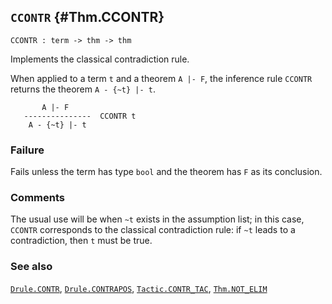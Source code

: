 ## `CCONTR` {#Thm.CCONTR}


```
CCONTR : term -> thm -> thm
```



Implements the classical contradiction rule.


When applied to a term `t` and a theorem `A |- F`, the inference rule `CCONTR`
returns the theorem `A - {~t} |- t`.
    
           A |- F
       ---------------  CCONTR t
        A - {~t} |- t
    



### Failure

Fails unless the term has type `bool` and the theorem has `F` as its
conclusion.

### Comments

The usual use will be when `~t` exists in the assumption list; in this case,
`CCONTR` corresponds to the classical contradiction rule: if `~t` leads to
a contradiction, then `t` must be true.

### See also

[`Drule.CONTR`](#Drule.CONTR), [`Drule.CONTRAPOS`](#Drule.CONTRAPOS), [`Tactic.CONTR_TAC`](#Tactic.CONTR_TAC), [`Thm.NOT_ELIM`](#Thm.NOT_ELIM)

